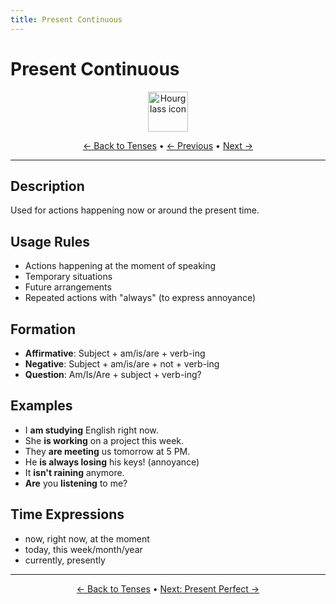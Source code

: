 ```yaml
---
title: Present Continuous
---
```


# Present Continuous

<div align="center" markdown="1">
  <img src="https://cdn.jsdelivr.net/gh/twitter/twemoji@14.0.2/assets/72x72/23f3.png" alt="Hourglass icon" width="64">
</div>

<div align="center" markdown="1">

[← Back to Tenses](./) • [← Previous](01-present-simple.md) • [Next →](03-present-perfect.md)

</div>

---

## Description
Used for actions happening now or around the present time.

## Usage Rules
- Actions happening at the moment of speaking
- Temporary situations
- Future arrangements
- Repeated actions with "always" (to express annoyance)

## Formation
- **Affirmative**: Subject + am/is/are + verb-ing
- **Negative**: Subject + am/is/are + not + verb-ing
- **Question**: Am/Is/Are + subject + verb-ing?

## Examples
- I **am studying** English right now.
- She **is working** on a project this week.
- They **are meeting** us tomorrow at 5 PM.
- He **is always losing** his keys! (annoyance)
- It **isn't raining** anymore.
- **Are** you **listening** to me?

## Time Expressions
- now, right now, at the moment
- today, this week/month/year
- currently, presently

---

<div align="center" markdown="1">

[← Back to Tenses](./) • [Next: Present Perfect →](03-present-perfect.md)

</div>
